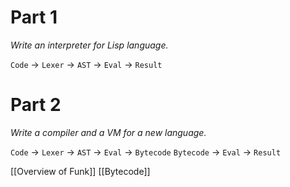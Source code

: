 # Part 1
*Write an interpreter for Lisp language.*

`Code` -> `Lexer` -> `AST` -> `Eval` -> `Result`

# Part 2
*Write a compiler and a VM for a new language.*

`Code` -> `Lexer` -> `AST` -> `Eval` -> `Bytecode`
`Bytecode` -> `Eval` -> `Result`

[[Overview of Funk]]
[[Bytecode]]